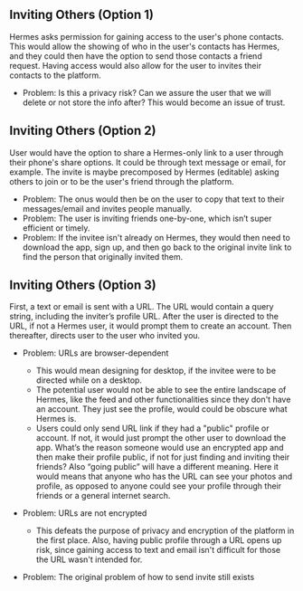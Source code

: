 ## Inviting Others (Option 1) ##

Hermes asks permission for gaining access to the user's phone contacts. This would allow the showing of who in the user's contacts has Hermes, and they could then have the option to send those contacts a friend request. Having access would also allow for the user to invites their contacts to the platform.

- Problem: Is this a privacy risk? Can we assure the user that we will delete or not store the info after? This would become an issue of trust.


## Inviting Others (Option 2) ##

User would have the option to share a Hermes-only link to a user through their phone's share options. It could be through text message or email, for example. The invite is maybe precomposed by Hermes (editable) asking others to join or to be the user's friend through the platform. 
- Problem: The onus would then be on the user to copy that text to their messages/email and invites people manually.
- Problem: The user is inviting friends one-by-one, which isn’t super efficient or timely.
- Problem: If the invitee isn't already on Hermes, they would then need to download the app, sign up, and then go back to the original invite link to find the person that originally invited them.

## Inviting Others (Option 3) ##

First, a text or email is sent with a URL. The URL would contain a query string, including the inviter’s profile URL. After the user is directed to the URL, if not a Hermes user, it would prompt them to create an account. Then thereafter, directs user to the user who invited you.

- Problem: URLs are browser-dependent
  - This would mean designing for desktop, if the invitee were to be directed while on a desktop.
  - The potential user would not be able to see the entire landscape of Hermes, like the feed and other functionalities since they don't have an account. They just see the profile, would could be obscure what Hermes is.
  - Users could only send URL link if they had a "public" profile or account. If not, it would just prompt the other user to download the app.
    What’s the reason someone would use an encrypted app and then make their profile public, if not for just finding and inviting their friends?
    Also “going public” will have a different meaning. Here it would means that anyone who has the URL can see your photos and profile, as opposed to anyone could see your profile through their friends or a general internet search.

- Problem: URLs are not encrypted
  - This defeats the purpose of privacy and encryption of the platform in the first place. Also, having public profile through a URL opens up risk, since gaining access to text and email isn't difficult for those the URL wasn't intended for.

- Problem: The original problem of how to send invite still exists


